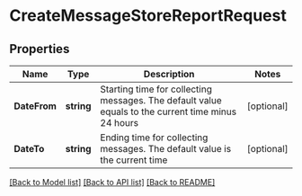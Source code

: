 # CreateMessageStoreReportRequest

## Properties

Name | Type | Description | Notes
------------ | ------------- | ------------- | -------------
**DateFrom** | **string** | Starting time for collecting messages. The default value equals to the current time minus 24 hours | [optional] 
**DateTo** | **string** | Ending time for collecting messages. The default value is the current time | [optional] 

[[Back to Model list]](../README.md#documentation-for-models) [[Back to API list]](../README.md#documentation-for-api-endpoints) [[Back to README]](../README.md)


